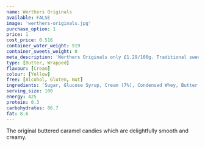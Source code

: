 ```yaml
---
name: Werthers Originals
available: FALSE
image: 'werthers-originals.jpg'
purchase_option: 1
price: 1
cost_price: 0.516
container_water_weight: 919
container_sweets_weight: 0
meta_description: 'Werthers Originals only £1.29/100g. Traditional sweets and more at Humbugs Confectionery Store. Specialists in satisfying your sweet tooth!'
type: [Butter, Wrapped]
flavour: [Cream]
colour: [Yellow]
free: [Alcohol, Gluten, Nut]
ingredients: 'Sugar, Glucose Syrup, Cream (7%), Condensed Whey, Butter (4.5%), Cane Sugar Syrup, Salt, Butterfat, Emulsifier: Soya Lecithin, Flavouring'
serving_size: 100
energy: 425
protein: 0.3
carbohydrates: 86.7
fat: 8.6
---
```

The original buttered caramel candies which are delightfully smooth and creamy.